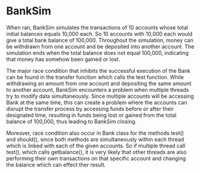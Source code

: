 # BankSim

When ran, BankSim simulates the transactions of 10 accounts whose total initial balances equals 10,000 each. So 10 accounts with 10,000 each would give a total bank balance of 100,000. Throughout the simulation, money can be withdrawn from one account and be deposited into another account. The simulation ends when the total balance does not equal 100,000, indicating that money has somehow been gained or lost.

The major race condition that inhibits the successful execution of the Bank can be found in the transfer function which calls the test function. While withdrawing an amount from one account and depositing the same amount to another account, BankSim encounters a problem when multiple threads try to modify data simultaneously. Since multiple accounts will be accessing Bank at the same time, this can create a problem where the accounts can disrupt the transfer process by accessing funds before or after their designated time, resulting in funds being lost or gained from the total balance of 100,000, thus leading to BankSim closing.

Moreover, race condition also occur in Bank class for the methods test() and should(), since both methods are simultaneously within each thread which is linked with each of the given accounts. So if multiple thread call test(), which calls getbalance(), it is very likely that other threads are also performing their own transactions on that specific account and changing the balance which can effect ther result. 
